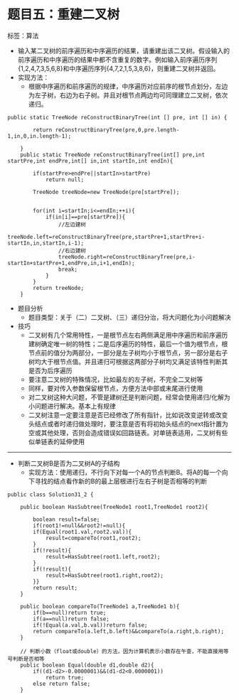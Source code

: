 # 题目五：重建二叉树

标签：算法

- 输入某二叉树的前序遍历和中序遍历的结果，请重建出该二叉树。假设输入的前序遍历和中序遍历的结果中都不含重复的数字。例如输入前序遍历序列{1,2,4,7,3,5,6,8}和中序遍历序列{4,7,2,1,5,3,8,6}，则重建二叉树并返回。
- 实现方法：
	- 根据中序遍历和前序遍历的规律，中序遍历对应前序的根节点划分，左边为左子树，右边为右子树。并且对根节点两边均可同理建立二叉树，依次递归。

```
public static TreeNode reConstructBinaryTree(int [] pre, int [] in) {

        return reConstructBinaryTree(pre,0,pre.length-1,in,0,in.length-1);

    }
    public static TreeNode reConstructBinaryTree(int[] pre,int startPre,int endPre,int[] in,int startIn,int endIn){

        if(startPre>endPre||startIn>startPre)
            return null;

        TreeNode treeNode=new TreeNode(pre[startPre]);


        for(int i=startIn;i<=endIn;++i){
            if(in[i]==pre[startPre]){
                //左边建树
                treeNode.left=reConstructBinaryTree(pre,startPre+1,startPre+i-startIn,in,startIn,i-1);
                //右边建树
                treeNode.right=reConstructBinaryTree(pre,i-startIn+startPre+1,endPre,in,i+1,endIn);
                break;
            }
        }
        return treeNode;
    }

```

- 题目分析
	- 题目类型：关于（二）二叉树、（三）递归分治，将大问题化为小问题解决
- 技巧
	- 二叉树有几个常用特性，一是根节点左右两侧满足用中序遍历和前序遍历建树确定唯一树的特性；二是后序遍历的特性，最后一个值为根节点，根节点前的值分为两部分，一部分是左子树均小于根节点，另一部分是右子树均大于根节点值。并且递归可根据这两部分子树均又满足该特性判断其是否为后序遍历
	- 要注意二叉树的特殊情况，比如最左的左子树，不完全二叉树等
	- 同样，要对传入参数保留根节点，方便方法中部或末尾进行使用
	- 对二叉树这种大问题，不管是建树还是判断问题，经常会使用递归/化解为小问题进行解决。基本上有规律
	- 二叉树注意一定要注意是否已经修改了所有指针，比如说改变逆转或改变头结点或者时递归做处理时，要注意是否有将初始头结点的next指针置为空或其他处理，否则会造成错误如回路链表。对单链表适用，二叉树有些似单链表的延伸使用

---

- 判断二叉树B是否为二叉树A的子结构
	- 实现方法：使用递归，不行向下对每一个A的节点判断B。将A的每一个向下寻找的结点看作新的B的最上层根进行左右子树是否相等的判断

```
public class Solution31_2 {

    public boolean HasSubtree(TreeNode1 root1,TreeNode1 root2){

        boolean result=false;
        if(root1!=null&&root2!=null){
        if(Equal(root1.val,root2.val)){
            result=compareTo(root1,root2);
        }
        if(!result){
            result=HasSubtree(root1.left,root2);
        }
        if(!result){
            result=HasSubtree(root1.right,root2);
        }}
        return result;
    }

    public boolean compareTo(TreeNode1 a,TreeNode1 b){
        if(b==null)return true;
        if(a==null)return false;
        if(!Equal(a.val,b.val))return false;
        return compareTo(a.left,b.left)&&compareTo(a.right,b.right);
    }

    // 判断小数（float或double）的方法，因为计算机表示小数存在午查，不能直接用等号判断是否相等
    public boolean Equal(double d1,double d2){
        if((d1-d2>-0.0000001)&&(d1-d2<0.0000001))
            return true;
        else return false;
    }
```